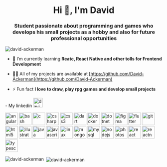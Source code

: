 
<!--
**David-Ackerman/David-Ackerman** is a ✨ _special_ ✨ repository because its `README.md` (this file) appears on your GitHub profile.

Here are some ideas to get you started:

- 🔭 I’m currently working on ...
- 🌱 I’m currently learning ...
- 👯 I’m looking to collaborate on ...
- 🤔 I’m looking for help with ...
- 💬 Ask me about ...
- 📫 How to reach me: ...
- 😄 Pronouns: ...
- ⚡ Fun fact: ...
-->

<h1 align="center">Hi 👋, I'm David</h1>
<h3 align="center">Student passionate about programming and games who develops his small projects as a hobby and also for future professional opportunities</h3>

<p align="left"> <img src="https://komarev.com/ghpvc/?username=david-ackerman" alt="david-ackerman" /> </p>

- 🌱 I’m currently learning **Reatc, React Native and other tolls for Frontend Development**

- 👨‍💻 All of my projects are available at [https://github.com/David-Ackerman](https://github.com/David-Ackerman)

- ⚡ Fun fact **I love to draw, play rpg games and develop small projects**

<p align="left">
  - My linkedin
<a href="https://linkedin.com/in/david-dos-santos-28125a186/" target="blank"><img align="left " src="https://cdn.jsdelivr.net/npm/simple-icons@3.0.1/icons/linkedin.svg" fill="#0077B5" alt="david dos santos" height="30" width="30" /></a>
</p>

<p align="left"><img src="https://devicons.github.io/devicon/devicon.git/icons/angularjs/angularjs-original.svg" alt="angularjs" width="40" height="40"/> <img src="https://www.vectorlogo.zone/logos/gnu_bash/gnu_bash-icon.svg" alt="bash" width="40" height="40"/> <img src="https://devicons.github.io/devicon/devicon.git/icons/c/c-original.svg" alt="c" width="40" height="40"/> <img src="https://devicons.github.io/devicon/devicon.git/icons/csharp/csharp-original.svg" alt="csharp" width="40" height="40"/> <img src="https://devicons.github.io/devicon/devicon.git/icons/css3/css3-original-wordmark.svg" alt="css3" width="40" height="40"/> <img src="https://www.vectorlogo.zone/logos/dartlang/dartlang-icon.svg" alt="dart" width="40" height="40"/> <img src="https://devicons.github.io/devicon/devicon.git/icons/docker/docker-original-wordmark.svg" alt="docker" width="40" height="40"/> <img src="https://devicons.github.io/devicon/devicon.git/icons/dot-net/dot-net-original-wordmark.svg" alt="dotnet" width="40" height="40"/> <img src="https://www.vectorlogo.zone/logos/figma/figma-icon.svg" alt="figma" width="40" height="40"/> <img src="https://www.vectorlogo.zone/logos/flutterio/flutterio-icon.svg" alt="flutter" width="40" height="40"/> <img src="https://www.vectorlogo.zone/logos/git-scm/git-scm-icon.svg" alt="git" width="40" height="40"/> <img src="https://devicons.github.io/devicon/devicon.git/icons/html5/html5-original-wordmark.svg" alt="html5" width="40" height="40"/> <img src="https://www.vectorlogo.zone/logos/adobe_illustrator/adobe_illustrator-icon.svg" alt="illustrator" width="40" height="40"/> <img src="https://devicons.github.io/devicon/devicon.git/icons/java/java-original-wordmark.svg" alt="java" width="40" height="40"/> <img src="https://devicons.github.io/devicon/devicon.git/icons/javascript/javascript-original.svg" alt="javascript" width="40" height="40"/> <img src="https://devicons.github.io/devicon/devicon.git/icons/linux/linux-original.svg" alt="linux" width="40" height="40"/> <img src="https://devicons.github.io/devicon/devicon.git/icons/mongodb/mongodb-original-wordmark.svg" alt="mongodb" width="40" height="40"/> <img src="https://devicons.github.io/devicon/devicon.git/icons/mysql/mysql-original-wordmark.svg" alt="mysql" width="40" height="40"/> <img src="https://devicons.github.io/devicon/devicon.git/icons/nodejs/nodejs-original-wordmark.svg" alt="nodejs" width="40" height="40"/> <img src="https://devicons.github.io/devicon/devicon.git/icons/photoshop/photoshop-plain.svg" alt="photoshop" width="40" height="40"/> <img src="https://devicons.github.io/devicon/devicon.git/icons/react/react-original-wordmark.svg" alt="react" width="40" height="40"/> <img src="https://reactnative.dev/img/header_logo.svg" alt="reactnative" width="40" height="40"/> <img src="https://devicons.github.io/devicon/devicon.git/icons/typescript/typescript-original.svg" alt="typescript" width="40" height="40"/></p><p><img align="left" src="https://github-readme-stats.vercel.app/api/top-langs/?username=david-ackerman&layout=compact&hide=html" alt="david-ackerman" /></p>

<p>&nbsp;<img align="center" src="https://github-readme-stats.vercel.app/api?username=david-ackerman&show_icons=true" alt="david-ackerman" /></p>


